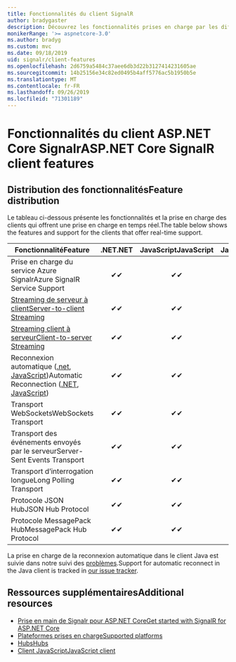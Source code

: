 ```yaml
---
title: Fonctionnalités du client SignalR
author: bradygaster
description: Découvrez les fonctionnalités prises en charge par les différents clients ASP.NET Core Signalr.
monikerRange: '>= aspnetcore-3.0'
ms.author: bradyg
ms.custom: mvc
ms.date: 09/18/2019
uid: signalr/client-features
ms.openlocfilehash: 2d6759a5484c37aee6db3d22b3127414231605ae
ms.sourcegitcommit: 14b25156e34c82ed0495b4aff5776ac5b1950b5e
ms.translationtype: MT
ms.contentlocale: fr-FR
ms.lasthandoff: 09/26/2019
ms.locfileid: "71301189"
---
```

# <a name="aspnet-core-signalr-client-features"></a><span data-ttu-id="9fbe6-103">Fonctionnalités du client ASP.NET Core Signalr</span><span class="sxs-lookup"><span data-stu-id="9fbe6-103">ASP.NET Core SignalR client features</span></span>

## <a name="feature-distribution"></a><span data-ttu-id="9fbe6-104">Distribution des fonctionnalités</span><span class="sxs-lookup"><span data-stu-id="9fbe6-104">Feature distribution</span></span>

<span data-ttu-id="9fbe6-105">Le tableau ci-dessous présente les fonctionnalités et la prise en charge des clients qui offrent une prise en charge en temps réel.</span><span class="sxs-lookup"><span data-stu-id="9fbe6-105">The table below shows the features and support for the clients that offer real-time support.</span></span>

| <span data-ttu-id="9fbe6-106">Fonctionnalité</span><span class="sxs-lookup"><span data-stu-id="9fbe6-106">Feature</span></span> | <span data-ttu-id="9fbe6-107">.NET</span><span class="sxs-lookup"><span data-stu-id="9fbe6-107">.NET</span></span> | <span data-ttu-id="9fbe6-108">JavaScript</span><span class="sxs-lookup"><span data-stu-id="9fbe6-108">JavaScript</span></span> | <span data-ttu-id="9fbe6-109">Java</span><span class="sxs-lookup"><span data-stu-id="9fbe6-109">Java</span></span> |
| ---- | :-: | :-: | :-: |
| <span data-ttu-id="9fbe6-110">Prise en charge du service Azure Signalr</span><span class="sxs-lookup"><span data-stu-id="9fbe6-110">Azure SignalR Service Support</span></span> |<span data-ttu-id="9fbe6-111">✔</span><span class="sxs-lookup"><span data-stu-id="9fbe6-111">✔</span></span>|<span data-ttu-id="9fbe6-112">✔</span><span class="sxs-lookup"><span data-stu-id="9fbe6-112">✔</span></span>|<span data-ttu-id="9fbe6-113">✔</span><span class="sxs-lookup"><span data-stu-id="9fbe6-113">✔</span></span>|
| [<span data-ttu-id="9fbe6-114">Streaming de serveur à client</span><span class="sxs-lookup"><span data-stu-id="9fbe6-114">Server-to-client Streaming</span></span>](xref:signalr/streaming)          |<span data-ttu-id="9fbe6-115">✔</span><span class="sxs-lookup"><span data-stu-id="9fbe6-115">✔</span></span>|<span data-ttu-id="9fbe6-116">✔</span><span class="sxs-lookup"><span data-stu-id="9fbe6-116">✔</span></span>|<span data-ttu-id="9fbe6-117">✔</span><span class="sxs-lookup"><span data-stu-id="9fbe6-117">✔</span></span>|
| [<span data-ttu-id="9fbe6-118">Streaming client à serveur</span><span class="sxs-lookup"><span data-stu-id="9fbe6-118">Client-to-server Streaming</span></span>](xref:signalr/streaming)          |<span data-ttu-id="9fbe6-119">✔</span><span class="sxs-lookup"><span data-stu-id="9fbe6-119">✔</span></span>|<span data-ttu-id="9fbe6-120">✔</span><span class="sxs-lookup"><span data-stu-id="9fbe6-120">✔</span></span>|<span data-ttu-id="9fbe6-121">✔</span><span class="sxs-lookup"><span data-stu-id="9fbe6-121">✔</span></span>|
| <span data-ttu-id="9fbe6-122">Reconnexion automatique ([.net](/aspnet/core/signalr/dotnet-client?view=aspnetcore-3.0&tabs=visual-studio#handle-lost-connection), [JavaScript](/aspnet/core/signalr/javascript-client?view=aspnetcore-3.0#reconnect-clients))</span><span class="sxs-lookup"><span data-stu-id="9fbe6-122">Automatic Reconnection ([.NET](/aspnet/core/signalr/dotnet-client?view=aspnetcore-3.0&tabs=visual-studio#handle-lost-connection), [JavaScript](/aspnet/core/signalr/javascript-client?view=aspnetcore-3.0#reconnect-clients))</span></span>          |<span data-ttu-id="9fbe6-123">✔</span><span class="sxs-lookup"><span data-stu-id="9fbe6-123">✔</span></span>|<span data-ttu-id="9fbe6-124">✔</span><span class="sxs-lookup"><span data-stu-id="9fbe6-124">✔</span></span>| |
| <span data-ttu-id="9fbe6-125">Transport WebSockets</span><span class="sxs-lookup"><span data-stu-id="9fbe6-125">WebSockets Transport</span></span> |<span data-ttu-id="9fbe6-126">✔</span><span class="sxs-lookup"><span data-stu-id="9fbe6-126">✔</span></span>|<span data-ttu-id="9fbe6-127">✔</span><span class="sxs-lookup"><span data-stu-id="9fbe6-127">✔</span></span>|<span data-ttu-id="9fbe6-128">✔</span><span class="sxs-lookup"><span data-stu-id="9fbe6-128">✔</span></span>|
| <span data-ttu-id="9fbe6-129">Transport des événements envoyés par le serveur</span><span class="sxs-lookup"><span data-stu-id="9fbe6-129">Server-Sent Events Transport</span></span> |<span data-ttu-id="9fbe6-130">✔</span><span class="sxs-lookup"><span data-stu-id="9fbe6-130">✔</span></span>|<span data-ttu-id="9fbe6-131">✔</span><span class="sxs-lookup"><span data-stu-id="9fbe6-131">✔</span></span>| |
| <span data-ttu-id="9fbe6-132">Transport d’interrogation longue</span><span class="sxs-lookup"><span data-stu-id="9fbe6-132">Long Polling Transport</span></span> |<span data-ttu-id="9fbe6-133">✔</span><span class="sxs-lookup"><span data-stu-id="9fbe6-133">✔</span></span>|<span data-ttu-id="9fbe6-134">✔</span><span class="sxs-lookup"><span data-stu-id="9fbe6-134">✔</span></span>|<span data-ttu-id="9fbe6-135">✔</span><span class="sxs-lookup"><span data-stu-id="9fbe6-135">✔</span></span>|
| <span data-ttu-id="9fbe6-136">Protocole JSON Hub</span><span class="sxs-lookup"><span data-stu-id="9fbe6-136">JSON Hub Protocol</span></span> |<span data-ttu-id="9fbe6-137">✔</span><span class="sxs-lookup"><span data-stu-id="9fbe6-137">✔</span></span>|<span data-ttu-id="9fbe6-138">✔</span><span class="sxs-lookup"><span data-stu-id="9fbe6-138">✔</span></span>|<span data-ttu-id="9fbe6-139">✔</span><span class="sxs-lookup"><span data-stu-id="9fbe6-139">✔</span></span>|
| <span data-ttu-id="9fbe6-140">Protocole MessagePack Hub</span><span class="sxs-lookup"><span data-stu-id="9fbe6-140">MessagePack Hub Protocol</span></span> |<span data-ttu-id="9fbe6-141">✔</span><span class="sxs-lookup"><span data-stu-id="9fbe6-141">✔</span></span>|<span data-ttu-id="9fbe6-142">✔</span><span class="sxs-lookup"><span data-stu-id="9fbe6-142">✔</span></span>| |

<span data-ttu-id="9fbe6-143">La prise en charge de la reconnexion automatique dans le client Java est suivie dans notre suivi des [problèmes](https://github.com/aspnet/AspNetCore/issues/8711).</span><span class="sxs-lookup"><span data-stu-id="9fbe6-143">Support for automatic reconnect in the Java client is tracked in [our issue tracker](https://github.com/aspnet/AspNetCore/issues/8711).</span></span>

## <a name="additional-resources"></a><span data-ttu-id="9fbe6-144">Ressources supplémentaires</span><span class="sxs-lookup"><span data-stu-id="9fbe6-144">Additional resources</span></span>

* [<span data-ttu-id="9fbe6-145">Prise en main de Signalr pour ASP.NET Core</span><span class="sxs-lookup"><span data-stu-id="9fbe6-145">Get started with SignalR for ASP.NET Core</span></span>](xref:tutorials/signalr)
* [<span data-ttu-id="9fbe6-146">Plateformes prises en charge</span><span class="sxs-lookup"><span data-stu-id="9fbe6-146">Supported platforms</span></span>](xref:signalr/supported-platforms)
* [<span data-ttu-id="9fbe6-147">Hubs</span><span class="sxs-lookup"><span data-stu-id="9fbe6-147">Hubs</span></span>](xref:signalr/hubs)
* [<span data-ttu-id="9fbe6-148">Client JavaScript</span><span class="sxs-lookup"><span data-stu-id="9fbe6-148">JavaScript client</span></span>](xref:signalr/javascript-client)
